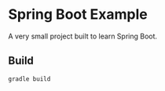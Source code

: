 # Spring Boot Example

A very small project built to learn Spring Boot.

## Build
```
gradle build
```